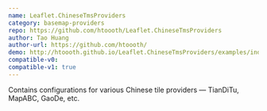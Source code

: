 ```yaml
---
name: Leaflet.ChineseTmsProviders
category: basemap-providers
repo: https://github.com/htoooth/Leaflet.ChineseTmsProviders
author: Tao Huang
author-url: https://github.com/htoooth/
demo: http://htoooth.github.io/Leaflet.ChineseTmsProviders/examples/indexTianDiTu.html
compatible-v0:
compatible-v1: true
---
```


Contains configurations for various Chinese tile providers — TianDiTu, MapABC, GaoDe, etc.
